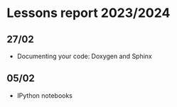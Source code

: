 # Lessons report 2023/2024

## 27/02
- Documenting your code: Doxygen and Sphinx

## 05/02
- IPython notebooks
